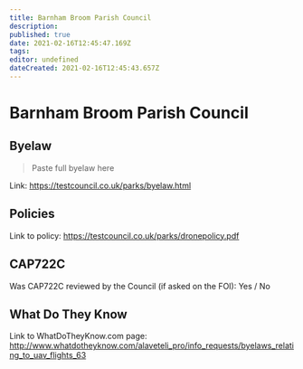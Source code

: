 ```yaml
---
title: Barnham Broom Parish Council
description: 
published: true
date: 2021-02-16T12:45:47.169Z
tags: 
editor: undefined
dateCreated: 2021-02-16T12:45:43.657Z
---
```


# Barnham Broom Parish Council


## Byelaw
> Paste full byelaw here

Link:
https://testcouncil.co.uk/parks/byelaw.html

## Policies
Link to policy:
https://testcouncil.co.uk/parks/dronepolicy.pdf

## CAP722C

Was CAP722C reviewed by the Council (if asked on the FOI): Yes / No

## What Do They Know

Link to WhatDoTheyKnow.com page:
http://www.whatdotheyknow.com/alaveteli_pro/info_requests/byelaws_relating_to_uav_flights_63

